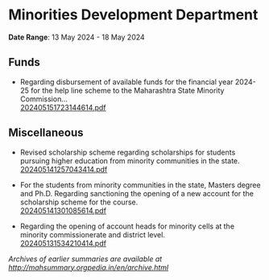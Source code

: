 # Minorities Development Department

**Date Range**: 13 May 2024 - 18 May 2024


## Funds
- Regarding disbursement of available funds for the financial year 2024-25 for the help line scheme to the Maharashtra State Minority Commission...\
  [202405151723144614.pdf](https://gr.maharashtra.gov.in/Site/Upload/Government%20Resolutions/English/202405151723144614.pdf)

## Miscellaneous
- Revised scholarship scheme regarding scholarships for students pursuing higher education from minority communities in the state.\
  [202405141257043414.pdf](https://gr.maharashtra.gov.in/Site/Upload/Government%20Resolutions/English/202405141257043414.pdf)

- For the students from minority communities in the state, Masters degree and Ph.D. Regarding sanctioning the opening of a new account for the scholarship scheme for the course.\
  [202405141301085614.pdf](https://gr.maharashtra.gov.in/Site/Upload/Government%20Resolutions/English/202405141301085614.pdf)

- Regarding the opening of account heads for minority cells at the minority commissionerate and district level.\
  [202405131534210414.pdf](https://gr.maharashtra.gov.in/Site/Upload/Government%20Resolutions/English/202405131534210414.pdf)


*Archives of earlier summaries are available at http://mahsummary.orgpedia.in/en/archive.html*